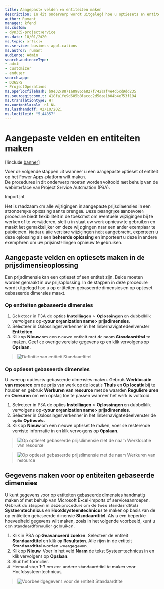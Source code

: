 ```yaml
---
title: Aangepaste velden en entiteiten maken
description: In dit onderwerp wordt uitgelegd hoe u optiesets en entiteiten maakt in uw eigen oplossing in het Power Apps-platform.
author: Rumant
manager: kfend
ms.custom:
- dyn365-projectservice
ms.date: 10/01/2020
ms.topic: article
ms.service: business-applications
ms.author: rumant
audience: Admin
search.audienceType:
- admin
- customizer
- enduser
search.app:
- D365PS
- ProjectOperations
ms.openlocfilehash: b9e32c8871a8986ba827f742baf4e4d5cd9dd235
ms.sourcegitcommit: 418fa1fe9d605b8faccc2d5dee1b04b4e753f194
ms.translationtype: HT
ms.contentlocale: nl-NL
ms.lasthandoff: 02/10/2021
ms.locfileid: "5144857"
---
```

# <a name="create-custom-fields-and-entities"></a>Aangepaste velden en entiteiten maken 

[!include [banner](../includes/psa-now-project-operations.md)]

Voer de volgende stappen uit wanneer u een aangepaste optieset of entiteit op het Power Apps-platform wilt maken.  
De procedures in dit onderwerp moeten worden voltooid met behulp van de webinterface van Project Service Automation (PSA).

> [!IMPORTANT]
> Het is raadzaam om alle wijzigingen in aangepaste prijsdimensies in een afzonderlijke oplossing aan te brengen. Deze belangrijke aanbevolen procedure biedt flexibiliteit in de toekomst om eventuele wijzigingen bij te werken of te verwijderen, stelt u in staat uw werk opnieuw te gebruiken en maakt het gemakkelijker om deze wijzigingen naar een ander exemplaar te publiceren. Nadat u alle vereiste wijzigingen hebt aangebracht, exporteert u deze oplossing als een **beheerde oplossing** en importeert u deze in andere exemplaren om uw prijsinstellingen opnieuw te gebruiken.

  
## <a name="create-custom-fields-and-option-sets-in-the-pricing-dimension-solution"></a>Aangepaste velden en optiesets maken in de prijsdimensieoplossing

Een prijsdimensie kan een optieset of een entiteit zijn. Beide moeten worden gemaakt in uw prijsoplossing. In de stappen in deze procedure wordt uitgelegd hoe u op entiteiten gebaseerde dimensies en op optieset gebaseerde dimensies maakt.

### <a name="entity-based-dimensions"></a>Op entiteiten gebaseerde dimensies

1. Selecteer in PSA de opties **Instellingen** > **Oplossingen** en dubbelklik vervolgens op **\<your organization name> prijsdimensies**.
2. Selecteer in Oplossingenverkenner in het linkernavigatiedeelvenster **Entiteiten**.
3. Klik op **Nieuw** om een nieuwe entiteit met de naam **Standaardtitel** te maken. Geef de overige vereiste gegevens op en klik vervolgens op **Opslaan**.

> ![Definitie van entiteit Standaardtitel](media/Standard-Title-entity-definition.png)


### <a name="option-set-based-dimensions"></a>Op optieset gebaseerde dimensies 
U twee op optiesets gebaseerde dimensies maken. Gebruik **Werklocatie van resource** om de prijs van werk op de locatie **Thuis** en **Op locatie** bij te houden en gebruik **Werkuren van resource** met de waarden **Reguliere uren** en **Overuren** om een opslag toe te passen wanneer het werk is voltooid.


1. Selecteer in PSA de opties **Instellingen** > **Oplossingen** en dubbelklik vervolgens op **\<your organization name> prijsdimensies**. 
2. Selecteer in Oplossingenverkenner in het linkernavigatiedeelvenster de optie **Optiesets**. 
3. Klik op **Nieuw** om een nieuwe optieset te maken, voer de resterende vereiste informatie in en klik vervolgens op **Opslaan**.

> ![Op optieset gebaseerde prijsdimensie met de naam Werklocatie van resource ](media/Option-set-PD-called-Resource-Work-Location.png)

> ![Op optieset gebaseerde prijsdimensie met de naam Werkuren van resource ](media/Option-set-PD-called-Resource-Work-Hours.PNG)


## <a name="create-data-for-entity-based-dimensions"></a>Gegevens maken voor op entiteiten gebaseerde dimensies

U kunt gegevens voor op entiteiten gebaseerde dimensies handmatig maken of met behulp van Microsoft Excel-imports of serviceaanroepen. Gebruik de stappen in deze procedure om de twee standaardtitels **Systeemtechnicus** en **Hoofdsysteemtechnicus** te maken op basis van de op entiteiten gebaseerde dimensie **Standaardtitel**. Als u een beperkte hoeveelheid gegevens wilt maken, zoals in het volgende voorbeeld, kunt u een standaardformulier gebruiken.

1. Klik in PSA op **Geavanceerd zoeken**. Selecteer de entiteit **Standaardtitel** en klik op **Resultaten**. Alle rijen in de entiteit **Standaardtitel** worden weergegeven.
2. Klik op **Nieuw**. Voer in het veld **Naam** de tekst Systeemtechnicus in en klik vervolgens op **Opslaan**.
3. Sluit het formulier. 
4. Herhaal stap 1-3 om een andere standaardtitel te maken voor Hoofdsysteemtechnicus.

> ![Voorbeeldgegevens voor de entiteit Standaardtitel ](media/ST-data.png)


